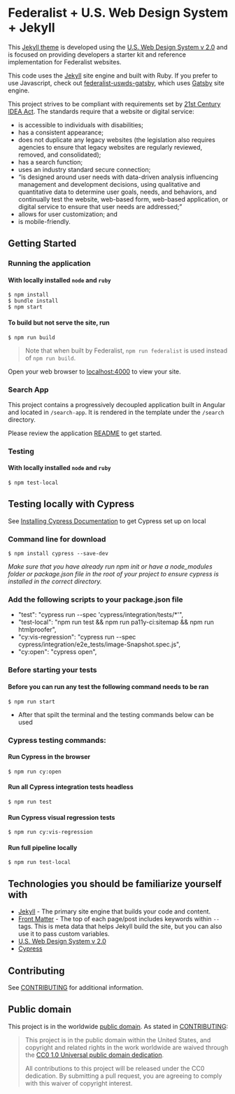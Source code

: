 <!--
  Federalist recommends you use Continuous Integration to automatically test
  and validate any new changes to your site. CircleCI is free for open source
  projcets. You should replace this badge with your own.

  https://circleci.com/
-->

# Federalist + U.S. Web Design System + Jekyll

This [Jekyll theme](https://jekyllrb.com/docs/themes/) is developed using the [U.S. Web Design System v 2.0](https://v2.designsystem.digital.gov) and is focused on providing developers a starter kit and reference implementation for Federalist websites.

This code uses the [Jekyll](https://jekyllrb.com) site engine and built with Ruby. If you prefer to use Javascript, check out [federalist-uswds-gatsby](https://github.com/18F/federalist-uswds-gatsby), which uses [Gatsby](https://gatsbyjs.org) site engine.

This project strives to be compliant with requirements set by [21st Century IDEA Act](https://www.meritalk.com/articles/senate-passes-idea-act/). The standards require that a website or digital service:

- is accessible to individuals with disabilities;
- has a consistent appearance;
- does not duplicate any legacy websites (the legislation also requires agencies to ensure that legacy websites are regularly reviewed, removed, and consolidated);
- has a search function;
- uses an industry standard secure connection;
- “is designed around user needs with data-driven analysis influencing management and development decisions, using qualitative and quantitative data to determine user goals, needs, and behaviors, and continually test the website, web-based form, web-based application, or digital service to ensure that user needs are addressed;”
- allows for user customization; and
- is mobile-friendly.

## Getting Started

### Running the application

#### With locally installed `node` and `ruby`

    $ npm install
    $ bundle install
    $ npm start

#### To build but not serve the site, run

    $ npm run build

> Note that when built by Federalist, `npm run federalist` is used instead of
> `npm run build`.

Open your web browser to [localhost:4000](http://localhost:4000/) to view your
site.

### Search App

This project contains a progressively decoupled application built in Angular and located in `/search-app`. It is rendered in the template under the `/search` directory.

Please review the application [README](search-app/README.md) to get started.

### Testing

#### With locally installed `node` and `ruby`

    $ npm test-local

## Testing locally with Cypress

See [Installing Cypress Documentation](https://docs.cypress.io/guides/getting-started/installing-cypress#System-requirements) to get Cypress set up on local

### Command line for download

    $ npm install cypress --save-dev

_Make sure that you have already run npm init or have a node_modules folder or package.json file in the root of your project to ensure cypress is installed in the correct directory._

### Add the following scripts to your package.json file

- "test": "cypress run --spec 'cypress/integration/tests/\*'",
- "test-local": "npm run test && npm run pa11y-ci:sitemap && npm run htmlproofer",
- "cy:vis-regression": "cypress run --spec cypress/integration/e2e_tests/image-Snapshot.spec.js",
- "cy:open": "cypress open",

### Before starting your tests

#### Before you can run any test the following command needs to be ran

    $ npm run start

- After that spilt the terminal and the testing commands below can be used

### Cypress testing commands:

#### Run Cypress in the browser

    $ npm run cy:open

#### Run all Cypress integration tests headless

    $ npm run test

#### Run Cypress visual regression tests

    $ npm run cy:vis-regression

#### Run full pipeline locally

    $ npm run test-local

## Technologies you should be familiarize yourself with

- [Jekyll](https://jekyllrb.com/docs/) - The primary site engine that builds your code and content.
- [Front Matter](https://jekyllrb.com/docs/frontmatter) - The top of each page/post includes keywords within `--` tags. This is meta data that helps Jekyll build the site, but you can also use it to pass custom variables.
- [U.S. Web Design System v 2.0](https://v2.designsystem.digital.gov)
- [Cypress](https://docs.cypress.io/guides/overview/why-cypress)

## Contributing

See [CONTRIBUTING](CONTRIBUTING.md) for additional information.

## Public domain

This project is in the worldwide [public domain](LICENSE.md). As stated in [CONTRIBUTING](CONTRIBUTING.md):

> This project is in the public domain within the United States, and copyright
> and related rights in the work worldwide are waived through the [CC0 1.0
> Universal public domain dedication](https://creativecommons.org/publicdomain/zero/1.0/).
>
> All contributions to this project will be released under the CC0 dedication.
> By submitting a pull request, you are agreeing to comply with this waiver of
> copyright interest.
